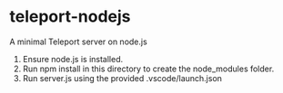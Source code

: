 # teleport-nodejs
A minimal Teleport server on node.js

1. Ensure node.js is installed.
2. Run npm install in this directory to create the node_modules folder.
3. Run server.js using the provided .vscode/launch.json
